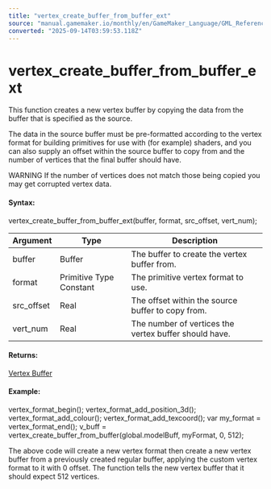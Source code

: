 ```yaml
---
title: "vertex_create_buffer_from_buffer_ext"
source: "manual.gamemaker.io/monthly/en/GameMaker_Language/GML_Reference/Drawing/Primitives/vertex_create_buffer_from_buffer_ext.htm"
converted: "2025-09-14T03:59:53.118Z"
---
```


# vertex\_create\_buffer\_from\_buffer\_ext

This function creates a new vertex buffer by copying the data from the buffer that is specified as the source.

The data in the source buffer must be pre-formatted according to the vertex format for building primitives for use with (for example) shaders, and you can also supply an offset within the source buffer to copy from and the number of vertices that the final buffer should have.

WARNING If the number of vertices does not match those being copied you may get corrupted vertex data.

#### Syntax:

vertex\_create\_buffer\_from\_buffer\_ext(buffer, format, src\_offset, vert\_num);

| Argument | Type | Description |
| --- | --- | --- |
| buffer | Buffer | The buffer to create the vertex buffer from. |
| format | Primitive Type Constant | The primitive vertex format to use. |
| src_offset | Real | The offset within the source buffer to copy from. |
| vert_num | Real | The number of vertices the vertex buffer should have. |

#### Returns:

[Vertex Buffer](vertex_create_buffer.md)

#### Example:

vertex\_format\_begin();
vertex\_format\_add\_position\_3d();
vertex\_format\_add\_colour();
vertex\_format\_add\_texcoord();
var my\_format = vertex\_format\_end();
v\_buff = vertex\_create\_buffer\_from\_buffer(global.modelBuff, myFormat, 0, 512);

The above code will create a new vertex format then create a new vertex buffer from a previously created regular buffer, applying the custom vertex format to it with 0 offset. The function tells the new vertex buffer that it should expect 512 vertices.